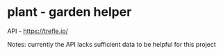 # plant - garden helper

API - https://trefle.io/

Notes: currently the API lacks sufficient data to be helpful for this project
